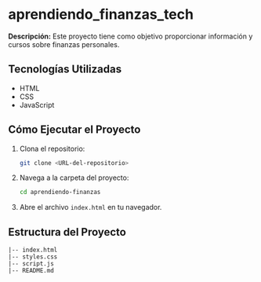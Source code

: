 # aprendiendo_finanzas_tech


**Descripción:**
Este proyecto tiene como objetivo proporcionar información y cursos sobre finanzas personales.

## Tecnologías Utilizadas
- HTML
- CSS
- JavaScript

## Cómo Ejecutar el Proyecto
1. Clona el repositorio:
    ```bash
    git clone <URL-del-repositorio>
    ```
2. Navega a la carpeta del proyecto:
    ```bash
    cd aprendiendo-finanzas
    ```
3. Abre el archivo `index.html` en tu navegador.

## Estructura del Proyecto
```plaintext
|-- index.html
|-- styles.css
|-- script.js
|-- README.md
